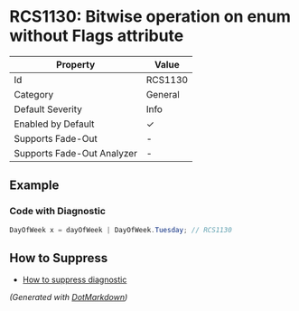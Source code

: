 # RCS1130: Bitwise operation on enum without Flags attribute

| Property                    | Value    |
| --------------------------- | -------- |
| Id                          | RCS1130  |
| Category                    | General  |
| Default Severity            | Info     |
| Enabled by Default          | &#x2713; |
| Supports Fade\-Out          | \-       |
| Supports Fade\-Out Analyzer | \-       |

## Example

### Code with Diagnostic

```csharp
DayOfWeek x = dayOfWeek | DayOfWeek.Tuesday; // RCS1130
```

## How to Suppress

* [How to suppress diagnostic](../HowToConfigureAnalyzers#HowToSupressDiagnostic.md)

*\(Generated with [DotMarkdown](http://github.com/JosefPihrt/DotMarkdown)\)*